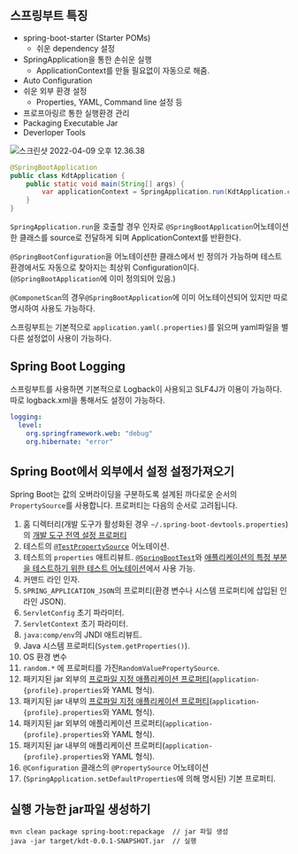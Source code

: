 ## 스프링부트 특징 

- spring-boot-starter (Starter POMs)
	- 쉬운 dependency 설정 
- SpringApplication을 통한 손쉬운 실행 
	- ApplicationContext를 만들 필요없이 자동으로 해줌.
- Auto Configuration 
- 쉬운 외부 환경 설정 
	- Properties, YAML, Command line 설정 등 
- 프로프아링르 통한 실행환경 관리 
- Packaging Executable Jar 
- Deverloper Tools 

![스크린샷 2022-04-09 오후 12.36.38](https://tva1.sinaimg.cn/large/e6c9d24egy1h13bf4hy4gj20n80n80v0.jpg)

```java
@SpringBootApplication
public class KdtApplication {
    public static void main(String[] args) {
		var applicationContext = SpringApplication.run(KdtApplication.class, args);
    }
}
```

`SpringApplication.run`을 호출할 경우 인자로 `@SpringBootApplication`어노테이션한 클래스를 source로 전달하게 되며 ApplicationContext를 반환한다. 

`@SpringBootConfiguration`을 어노테이션한 클래스에서 빈 정의가 가능하며 테스트 환경에서도 자동으로 찾아지는 최상위 Configuration이다. (`@SpringBootApplication`에 이미 정의되어 있음.)

`@ComponetScan`의 경우`@SpringBootApplication`에 이미 어노테이션되어 있지만 따로 명시하여 사용도 가능하다.

스프링부트는 기본적으로 `application.yaml(.properties)`를 읽으며 yaml파일을 별 다른 설정없이 사용이 가능하다.



## Spring Boot Logging 

스프링부트를 사용하면 기본적으로 Logback이 사용되고 SLF4J가 이용이 가능하다. 따로 logback.xml을 통해서도 설정이 가능하다.

```yaml
logging:
  level:
    org.springframework.web: "debug"
    org.hibernate: "error"
```



## Spring Boot에서 외부에서 설정 설정가져오기 

Spring Boot는 값의 오버라이딩을 구분하도록 설계된 까다로운 순서의 `PropertySource`를 사용합니다. 프로퍼티는 다음의 순서로 고려됩니다.

1. 홈 디렉터리(개발 도구가 활성화된 경우 `~/.spring-boot-devtools.properties`)의 [개발 도구 전역 설정 프로퍼티](https://docs.spring.io/spring-boot/docs/current/reference/html/using-boot-devtools.html#using-boot-devtools-globalsettings)
2. 테스트의 [`@TestPropertySource`](https://docs.spring.io/spring/docs/5.1.9.RELEASE/javadoc-api/org/springframework/test/context/TestPropertySource.html) 어노테이션.
3. 테스트의 `properties` 애트리뷰트. [`@SpringBootTest`](https://docs.spring.io/spring-boot/docs/2.1.7.RELEASE/api/org/springframework/boot/test/context/SpringBootTest.html)와 [애플리케이션의 특정 부분을 테스트하기 위한 테스트 어노테이션](https://docs.spring.io/spring-boot/docs/current/reference/html/boot-features-testing.html#boot-features-testing-spring-boot-applications-testing-autoconfigured-tests)에서 사용 가능.
4. 커맨드 라인 인자.
5. `SPRING_APPLICATION_JSON`의 프로퍼티(환경 변수나 시스템 프로퍼티에 삽입된 인라인 JSON).
6. `ServletConfig` 초기 파라미터.
7. `ServletContext` 초기 파라미터.
8. `java:comp/env`의 JNDI 애트리뷰트.
9. Java 시스템 프로퍼티(`System.getProperties()`).
10. OS 환경 변수
11. `random.*` 에 프로퍼티를 가진`RandomValuePropertySource`.
12. 패키지된 jar 외부의 [프로파일 지정 애플리케이션 프로퍼티](https://docs.spring.io/spring-boot/docs/current/reference/html/boot-features-external-config.html#boot-features-external-config-profile-specific-properties)(`application-{profile}.properties`와 YAML 형식).
13. 패키지된 jar 내부의 [프로파일 지정 애플리케이션 프로퍼티](https://docs.spring.io/spring-boot/docs/current/reference/html/boot-features-external-config.html#boot-features-external-config-profile-specific-properties)(`application-{profile}.properties`와 YAML 형식).
14. 패키지된 jar 외부의 애플리케이션 프로퍼티(`application-{profile}.properties`와 YAML 형식).
15. 패키지된 jar 내부의 애플리케이션 프로퍼티(`application-{profile}.properties`와 YAML 형식).
16. `@Configuration` 클래스의 `@PropertySource` 어노테이션
17. (`SpringApplication.setDefaultProperties`에 의해 명시된) 기본 프로퍼티.



## 실행 가능한 jar파일 생성하기 

```shell
mvn clean package spring-boot:repackage  // jar 파일 생성
java -jar target/kdt-0.0.1-SNAPSHOT.jar  // 실행 
```

